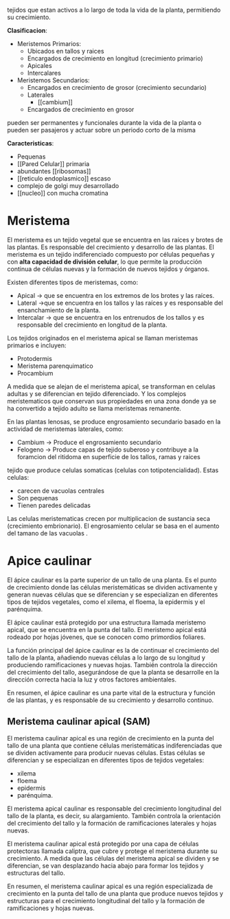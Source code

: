 tejidos que estan activos a lo largo de toda la vida de la planta, permitiendo su crecimiento.

**Clasificacion**:

- Meristemos Primarios:
	- Ubicados en tallos y raices 
	- Encargados de crecimiento en longitud (crecimiento primario)
	- Apicales 
	- Intercalares
- Meristemos Secundarios:
	- Encargados en crecimiento de grosor (crecimiento secundario)
	- Laterales
		- [[cambium]]
	- Encargados de crecimiento en grosor

pueden ser permanentes y funcionales durante la vida de la planta o pueden ser pasajeros y actuar sobre un periodo corto de la misma

**Caracteristicas**: 
- Pequenas 
- [[Pared Celular]] primaria
- abundantes [[ribosomas]]
- [[reticulo endoplasmico]] escaso
- complejo de golgi muy desarrollado
- [[nucleo]] con mucha cromatina


# Meristema

El meristema es un tejido vegetal que se encuentra en las raíces y brotes de las plantas. Es responsable del crecimiento y desarrollo de las plantas. El meristema es un tejido indiferenciado compuesto por células pequeñas y con **alta capacidad de división celular**, lo que permite la producción continua de células nuevas y la formación de nuevos tejidos y órganos.

Existen diferentes tipos de meristemas, como:

-   Apical → que se encuentra en los extremos de los brotes y las raíces.
-   Lateral →que se encuentra en los tallos y las raíces y es responsable del ensanchamiento de la planta.
-   Intercalar → que se encuentra en los entrenudos de los tallos y es responsable del crecimiento en longitud de la planta.

Los tejidos originados en el meristema apical se llaman meristemas primarios e incluyen:

-   Protodermis
-   Meristema parenquimatico
-   Procambium

A medida que se alejan de el meristema apical, se transforman en celulas adultas y se diferencian en tejido diferenciado. Y los complejos meristematicos que conservan sus propiedades en una zona donde ya se ha convertido a tejido adulto se llama meristemas remanente.

En las plantas lenosas, se produce engrosamiento secundario basado en la actividad de meristemas laterales, como:

-   Cambium → Produce el engrosamiento secundario
-   Felogeno → Produce capas de tejido suberoso y contribuye a la foramcion del ritidoma en superficie de los tallos, ramas y raices

tejido que produce celulas somaticas (celulas con totipotencialidad). Estas celulas:

-   carecen de vacuolas centrales
-   Son pequenas
-   Tienen paredes delicadas

Las celulas meristematicas crecen por multiplicacion de sustancia seca (crecimiento embrionario). El engrosamiento celular se basa en el aumento del tamano de las vacuolas .

# Apice caulinar

El ápice caulinar es la parte superior de un tallo de una planta. Es el punto de crecimiento donde las células meristemáticas se dividen activamente y generan nuevas células que se diferencian y se especializan en diferentes tipos de tejidos vegetales, como el xilema, el floema, la epidermis y el parénquima.

El ápice caulinar está protegido por una estructura llamada meristemo apical, que se encuentra en la punta del tallo. El meristemo apical está rodeado por hojas jóvenes, que se conocen como primordios foliares.

La función principal del ápice caulinar es la de continuar el crecimiento del tallo de la planta, añadiendo nuevas células a lo largo de su longitud y produciendo ramificaciones y nuevas hojas. También controla la dirección del crecimiento del tallo, asegurándose de que la planta se desarrolle en la dirección correcta hacia la luz y otros factores ambientales.

En resumen, el ápice caulinar es una parte vital de la estructura y función de las plantas, y es responsable de su crecimiento y desarrollo continuo.

## Meristema caulinar apical (SAM)

El meristema caulinar apical es una región de crecimiento en la punta del tallo de una planta que contiene células meristemáticas indiferenciadas que se dividen activamente para producir nuevas células. Estas células se diferencian y se especializan en diferentes tipos de tejidos vegetales:

-   xilema
-   floema
-   epidermis
-   parénquima.

El meristema apical caulinar es responsable del crecimiento longitudinal del tallo de la planta, es decir, su alargamiento. También controla la orientación del crecimiento del tallo y la formación de ramificaciones laterales y hojas nuevas.

El meristema caulinar apical está protegido por una capa de células protectoras llamada caliptra, que cubre y protege el meristema durante su crecimiento. A medida que las células del meristema apical se dividen y se diferencian, se van desplazando hacia abajo para formar los tejidos y estructuras del tallo.

En resumen, el meristema caulinar apical es una región especializada de crecimiento en la punta del tallo de una planta que produce nuevos tejidos y estructuras para el crecimiento longitudinal del tallo y la formación de ramificaciones y hojas nuevas.